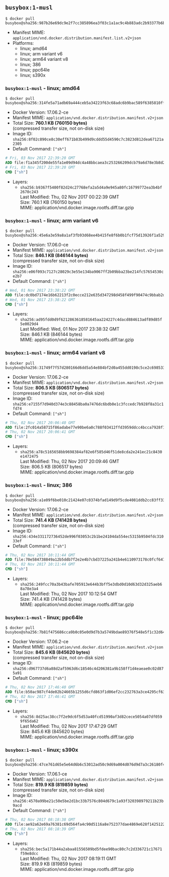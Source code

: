 ## `busybox:1-musl`

```console
$ docker pull busybox@sha256:987b26e69dc9e2f7cc385896ea3f03c1a1ac9c4b883adc2b93377b6b60c75f8b
```

-	Manifest MIME: `application/vnd.docker.distribution.manifest.list.v2+json`
-	Platforms:
	-	linux; amd64
	-	linux; arm variant v6
	-	linux; arm64 variant v8
	-	linux; 386
	-	linux; ppc64le
	-	linux; s390x

### `busybox:1-musl` - linux; amd64

```console
$ docker pull busybox@sha256:314fe5a71adb69a444ceb5a34223f63c68adc6b9bac589f6385810ffa462fd02
```

-	Docker Version: 17.06.2-ce
-	Manifest MIME: `application/vnd.docker.distribution.manifest.v2+json`
-	Total Size: **760.1 KB (760150 bytes)**  
	(compressed transfer size, not on-disk size)
-	Image ID: `sha256:8f02c890ce8c30eff671b83b499d9cddd55d4590c7c3823d812dea67121a2305`
-	Default Command: `["sh"]`

```dockerfile
# Fri, 03 Nov 2017 22:39:20 GMT
ADD file:f1a345f200de55fa1e09d94dc4a48bbcaea3c253266209dcb79a6d78e3b8d2b6 in / 
# Fri, 03 Nov 2017 22:39:20 GMT
CMD ["sh"]
```

-	Layers:
	-	`sha256:b9367f5400f82d24c27768efa2a5d4a9e945a80fc16799772ea3b4bf2670c243`  
		Last Modified: Thu, 02 Nov 2017 00:22:39 GMT  
		Size: 760.1 KB (760150 bytes)  
		MIME: application/vnd.docker.image.rootfs.diff.tar.gzip

### `busybox:1-musl` - linux; arm variant v6

```console
$ docker pull busybox@sha256:45e6a3e59a8a1af3fb93d68ee4b415fe8f6b0b1fcf75d13926f1a529f556e084
```

-	Docker Version: 17.06.0-ce
-	Manifest MIME: `application/vnd.docker.distribution.manifest.v2+json`
-	Total Size: **846.1 KB (846144 bytes)**  
	(compressed transfer size, not on-disk size)
-	Image ID: `sha256:e06f093c7127c28029c3e55e134ba9067ff2b09bba23be214fc57654530ce2b7`
-	Default Command: `["sh"]`

```dockerfile
# Wed, 01 Nov 2017 23:38:22 GMT
ADD file:dc0bd7174e16b62213f2c0ecce212e635d347298d458f499f90474c9bbab2dc9 in / 
# Wed, 01 Nov 2017 23:38:22 GMT
CMD ["sh"]
```

-	Layers:
	-	`sha256:ad95fdd0d9f6212863618581645aa224227c4dacd884613adf89d85f5e0029d4`  
		Last Modified: Wed, 01 Nov 2017 23:38:32 GMT  
		Size: 846.1 KB (846144 bytes)  
		MIME: application/vnd.docker.image.rootfs.diff.tar.gzip

### `busybox:1-musl` - linux; arm64 variant v8

```console
$ docker pull busybox@sha256:31749f7f57d280166d6dd5a54e884bf2d0a455dd0198c5ce2c69853335deae8a
```

-	Docker Version: 17.06.2-ce
-	Manifest MIME: `application/vnd.docker.distribution.manifest.v2+json`
-	Total Size: **806.5 KB (806517 bytes)**  
	(compressed transfer size, not on-disk size)
-	Image ID: `sha256:e7155f7d940d374e3c88458ba0a7476dc6bdb0e1c3fccedc7b928f8a31c1fd74`
-	Default Command: `["sh"]`

```dockerfile
# Thu, 02 Nov 2017 20:06:40 GMT
ADD file:2fc014a58715f86adabe77e90be6a0c788f03412ffd3959ddcc4bcca7928f17e in / 
# Thu, 02 Nov 2017 20:06:41 GMT
CMD ["sh"]
```

-	Layers:
	-	`sha256:a78c5165658bb9698384af82e6f585d46f51de8cda2e241ec21c8430e1472475`  
		Last Modified: Thu, 02 Nov 2017 20:09:46 GMT  
		Size: 806.5 KB (806517 bytes)  
		MIME: application/vnd.docker.image.rootfs.diff.tar.gzip

### `busybox:1-musl` - linux; 386

```console
$ docker pull busybox@sha256:a1e09f6be010c21424e07c0374bfad149d9f5cde4081ddb2cc83ff33b28fdc8d
```

-	Docker Version: 17.06.2-ce
-	Manifest MIME: `application/vnd.docker.distribution.manifest.v2+json`
-	Total Size: **741.4 KB (741428 bytes)**  
	(compressed transfer size, not on-disk size)
-	Image ID: `sha256:434e331172736452de996f03053c2b1be24104da554ec5315b9504fdc31033ef`
-	Default Command: `["sh"]`

```dockerfile
# Thu, 02 Nov 2017 10:11:44 GMT
ADD file:70e584738849a12b5ddb7f2e2e4b7cbd37225a241b4e6110973178c0fcf64762 in / 
# Thu, 02 Nov 2017 10:11:44 GMT
CMD ["sh"]
```

-	Layers:
	-	`sha256:249fcc70a3b43bafe705913e644b3bff5e3dbd0d10d63d32d325aeb68a78e3a4`  
		Last Modified: Thu, 02 Nov 2017 10:12:54 GMT  
		Size: 741.4 KB (741428 bytes)  
		MIME: application/vnd.docker.image.rootfs.diff.tar.gzip

### `busybox:1-musl` - linux; ppc64le

```console
$ docker pull busybox@sha256:7b81f475686cca9b0c05e0d9d7b3a5749bdae89376f548e5f1c32d64ef9d8123
```

-	Docker Version: 17.06.2-ce
-	Manifest MIME: `application/vnd.docker.distribution.manifest.v2+json`
-	Total Size: **845.6 KB (845620 bytes)**  
	(compressed transfer size, not on-disk size)
-	Image ID: `sha256:d967737d6a88d2af5963d6c18546c4d206381a9b158ff1d4eaeae0c02d875a91`
-	Default Command: `["sh"]`

```dockerfile
# Thu, 02 Nov 2017 17:46:40 GMT
ADD file:b50ac987cf4de02b24665b1255d6cfd863f1d06ef2cc232763a3ce4295cf636b in / 
# Thu, 02 Nov 2017 17:46:41 GMT
CMD ["sh"]
```

-	Layers:
	-	`sha256:8d25ac38cc7f2e9dc6f5d53a40fcd51990af3d82cece5054a07df0599f65da62`  
		Last Modified: Thu, 02 Nov 2017 17:47:29 GMT  
		Size: 845.6 KB (845620 bytes)  
		MIME: application/vnd.docker.image.rootfs.diff.tar.gzip

### `busybox:1-musl` - linux; s390x

```console
$ docker pull busybox@sha256:47ce761d65e5e64d6b6c53012ad50c9d69a004d076d9d7a3c26180f4e8c3623e
```

-	Docker Version: 17.06.1-ce
-	Manifest MIME: `application/vnd.docker.distribution.manifest.v2+json`
-	Total Size: **819.9 KB (819859 bytes)**  
	(compressed transfer size, not on-disk size)
-	Image ID: `sha256:4570a99be21c50e5be2d1bc33b7576c804d679c1a93f320398979211b23b9acd`
-	Default Command: `["sh"]`

```dockerfile
# Thu, 02 Nov 2017 08:18:38 GMT
ADD file:ae92a62e69a76381c69d564fa4c90d5116a8e752377dae4869e628f1425122ed in / 
# Thu, 02 Nov 2017 08:18:39 GMT
CMD ["sh"]
```

-	Layers:
	-	`sha256:bec5a171b44a2abaa81556509bd5fdee90bac80c7c2d336721c17671f59e8dcc`  
		Last Modified: Thu, 02 Nov 2017 08:19:11 GMT  
		Size: 819.9 KB (819859 bytes)  
		MIME: application/vnd.docker.image.rootfs.diff.tar.gzip
